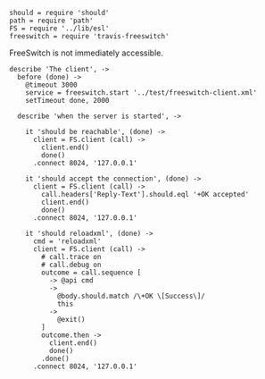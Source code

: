     should = require 'should'
    path = require 'path'
    FS = require '../lib/esl'
    freeswitch = require 'travis-freeswitch'

FreeSwitch is not immediately accessible.

    describe 'The client', ->
      before (done) ->
        @timeout 3000
        service = freeswitch.start '../test/freeswitch-client.xml'
        setTimeout done, 2000

      describe 'when the server is started', ->

        it 'should be reachable', (done) ->
          client = FS.client (call) ->
            client.end()
            done()
          .connect 8024, '127.0.0.1'

        it 'should accept the connection', (done) ->
          client = FS.client (call) ->
            call.headers['Reply-Text'].should.eql '+OK accepted'
            client.end()
            done()
          .connect 8024, '127.0.0.1'

        it 'should reloadxml', (done) ->
          cmd = 'reloadxml'
          client = FS.client (call) ->
            # call.trace on
            # call.debug on
            outcome = call.sequence [
              -> @api cmd
              ->
                @body.should.match /\+OK \[Success\]/
                this
              ->
                @exit()
            ]
            outcome.then ->
              client.end()
              done()
            .done()
          .connect 8024, '127.0.0.1'
